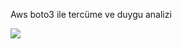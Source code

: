 Aws boto3 ile tercüme ve duygu analizi

![](https://media.giphy.com/media/jKGh2Ivl4WKunZzhbU/giphy.gif)
